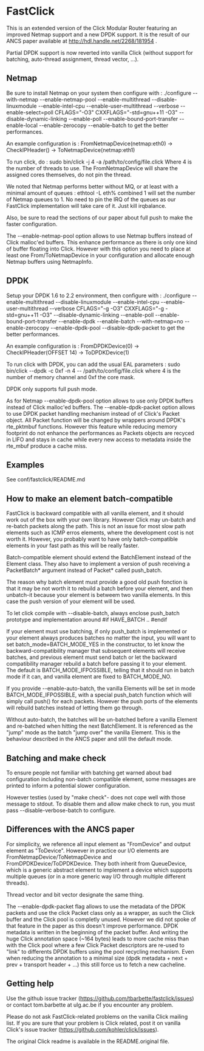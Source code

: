 FastClick
=========
This is an extended version of the Click Modular Router featuring an
improved Netmap support and a new DPDK support. It is the result of
our ANCS paper available at http://hdl.handle.net/2268/181954 .

Partial DPDK support is now reverted into vanilla Click (without support for 
batching, auto-thread assignment, thread vector, ...).

Netmap
------
Be sure to install Netmap on your system then configure with :
./configure --with-netmap --enable-netmap-pool --enable-multithread --disable-linuxmodule --enable-intel-cpu --enable-user-multithread --verbose --enable-select=poll CFLAGS="-O3" CXXFLAGS="-std=gnu++11 -O3"  --disable-dynamic-linking --enable-poll --enable-bound-port-transfer --enable-local --enable-zerocopy --enable-batch
to get the better performances.

An example configuration is :
FromNetmapDevice(netmap:eth0) -> CheckIPHeader() -> ToNetmapDevice(netmap:eth1)

To run click, do :
sudo bin/click -j 4 -a /path/to/config/file.click
Where 4 is the number of threads to use. The FromNetmapDevice will share the assigned cores themselves, do not pin the thread.

We noted that Netmap performs better without MQ, or at least with a minimal amount of queues :
ethtool -L eth% combined 1
will set the number of Netmap queues to 1. No need to pin the IRQ of the queues as our FastClick implementation will
take care of it. Just kill irqbalance.

Also, be sure to read the sections of our paper about full push to make the faster configuration.

The --enable-netmap-pool option allows to use Netmap buffers instead of Click malloc'ed buffers. This enhance performance as there is only one kind of buffer floating into Click. However with this option you need to place at least one From/ToNetmapDevice in your configuration and allocate enough Netmap buffers using NetmapInfo.

DPDK
----
Setup your DPDK 1.6 to 2.2 environment, then configure with :
./configure --enable-multithread --disable-linuxmodule --enable-intel-cpu --enable-user-multithread --verbose CFLAGS="-g -O3" CXXFLAGS="-g -std=gnu++11 -O3" --disable-dynamic-linking --enable-poll --enable-bound-port-transfer --enable-dpdk --enable-batch --with-netmap=no --enable-zerocopy --enable-dpdk-pool --disable-dpdk-packet
to get the better performances.

An example configuration is :
FromDPDKDevice(0) -> CheckIPHeader(OFFSET 14) -> ToDPDKDevice(1)

To run click with DPDK, you can add the usual EAL parameters :
sudo bin/click --dpdk -c 0xf -n 4 -- /path/to/config/file.click
where 4 is the number of memory channel and 0xf the core mask.

DPDK only supports full push mode.

As for Netmap --enable-dpdk-pool option allows to use only DPDK buffers instead of Click malloc'ed buffers.
The --enable-dpdk-packet option allows to use DPDK packet handling mechanism instead of of Click's Packet object. All Packet function will be changed by wrappers around DPDK's rte\_pktmbuf functions. However this feature while reducing memory footprint do not enhance the performances as Packets objects are recyced in LIFO and stays in cache while every new access to metadata inside the rte\_mbuf produce a cache miss.

Examples
--------
See conf/fastclick/README.md

How to make an element batch-compatible
---------------------------------------
FastClick is backward compatible with all vanilla element, and it should work 
out of the box with your own library. However Click may un-batch and re-batch
packets along the path. This is not an issue for most slow path elements such 
as ICMP erros elements, where the development cost is not worth it. However, 
you probably want to have only batch-compatible elements in your fast path as 
this will be really faster.

Batch-compatible element should extend the BatchElement instead of the Element 
class. They also have to implement 
a version of push receiving a PacketBatch\* argument instead of Packet\* called 
push\_batch. 

The reason why batch element must provide a good old push fonction is that
it may be not worth it to rebuild a batch before your element, and then 
unbatch-it because your element is betweem two vanilla elements. In this case
the push version of your element will be used.

To let click compile with --disable-batch, always enclose push\_batch prototype
and implementation around #if HAVE\_BATCH .. #endif

If your element must use batching, if only push\_batch is implemented or 
your element always produces batches no matter the input, you
will want to set batch\_mode=BATCH\_MODE\_YES in the constructor, to let know 
the backward-compatibility manager that subsequent elements will receive 
batches, and previous element must send batch or let the backward compatibility 
manager rebuild a batch before passing it to your element. The default is 
BATCH\_MODE\_IFPOSSIBLE, telling that it should run in batch mode if it can, and 
vanilla element are fixed to BATCH\_MODE\_NO.

If you provide --enable-auto-batch, the vanilla Elements will be set in mode 
BATCH\_MODE\_IFPOSSIBLE, with a special push\_batch function which will simply
call push() for each packets. However the push ports of the elements will
rebuild batches instead of letting them go through.

Without auto-batch, the batches will be un-batched before a vanilla Element and
re-batched when hitting the next BatchElement. It is referenced as the "jump"
mode as the batch "jump over" the vanilla Element. This is the behaviour
described in the ANCS paper and still the default mode.

Batching and make check
-----------------------
To ensure people not familiar with batching get warned about bad configuration including non-batch compatible element, some messages are printed to inform a potential slower configuration.

However testies (used by "make check"- does not cope well with those message to stdout. To disable them and allow make check to run, you must pass --disable-verbose-batch to configure.

Differences with the ANCS paper
-------------------------------
For simplicity, we reference all input element as "FromDevice" and output
element as "ToDevice". However in practice our I/O elements are 
FromNetmapDevice/ToNetmapDevice and FromDPDKDevice/ToDPDKDevice. They both
inherit from QueueDevice, which is a generic abstract element to implement a
device which supports multiple queues (or in a more generic way I/O through
multiple different threads).

Thread vector and bit vector designate the same thing.

The --enable-dpdk-packet flag allows to use the metadata of the DPDK packets
and use the click Packet class only as a wrapper, as such the Click buffer
and the Click pool is completly unused. However we did not spoke of that feature
in the paper as this doesn't improve performance. DPDK metadata is written
in the beginning of the packet buffer. And writing the huge Click annotation
space (~164 bytes) leads to more cache miss than with the Click pool where a
few Click Packet descriptors are re-used to "link" to differents DPDK buffers
using the pool recycling mechanism. Even when reducing the annotation to a
minimal size (dpdk metadata + next + prev + transport header + ...) this still
force us to fetch a new cacheline.


Getting help
------------
Use the github issue tracker (https://github.com/tbarbette/fastclick/issues) or
contact tom.barbette at ulg.ac.be if you encounter any problem.

Please do not ask FastClick-related problems on the vanilla Click mailing list.
If you are sure that your problem is Click related, post it on vanilla Click's
issue tracker (https://github.com/kohler/click/issues).

The original Click readme is available in the README.original file.
